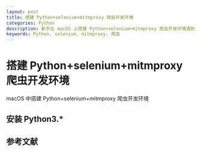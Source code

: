 ```yaml
---
layout: post
title: 搭建 Python+selenium+mitmproxy 爬虫开发环境
categories: Python
description: 新手在 macOS 上搭建 Python+selenium+mitmproxy 爬虫开发环境遇到的一些坑，以及用到的工具。
keywords: Python, selenium, mitmproxy, 爬虫
---
```


# 搭建 Python+selenium+mitmproxy 爬虫开发环境

macOS 中搭建 Python+selenium+mitmproxy 爬虫开发环境

## 安装 Python3.*

## 参考文献